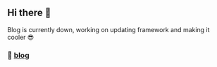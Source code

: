 ## Hi there 👋


Blog is currently down, working on updating framework and making it cooler 😎
### 📓 [blog](https://www.latitude.moe/)
